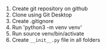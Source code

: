 1. Create git repository on github
2. Clone using Git Desktop
3. Create .gitignore
4. Run 'python3 -m venv venv'
5. Run source venv/bin/activate
6. Create `__init__.py` file in all folders
